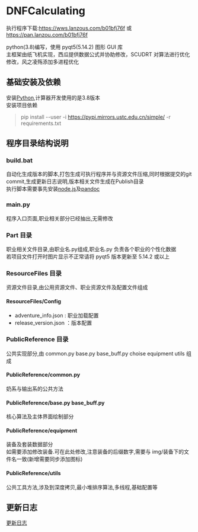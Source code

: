 # DNFCalculating

执行程序下载:https://wws.lanzous.com/b01bfj76f 或 https://pan.lanzou.com/b01bfj76f

python(3.8)编写，使用 pyqt5(5.14.2) 图形 GUI 库<br>
主框架由纸飞机实现，西瓜提供数据公式并协助修改，SCUDRT 对算法进行优化修改，风之凌殇添加多进程优化<br>

## 基础安装及依赖

安装[Python](https://www.python.org/),计算器开发使用的是3.8版本<br>
安装项目依赖<br>
> pip install --user  -i https://pypi.mirrors.ustc.edu.cn/simple/ -r requirements.txt

<!-- ### 修改项目
* fork本项目
* 克隆(clone)你fork的项目到本地,如果clone速度太慢,可以在github.com后添加.cnpmjs.org,切换仓库,如
> 从<br>
> git clone https://github.com/wxh0402/DNFCalculating.git<br>
> 变成<br>
> git clone https://github.com.cnpmjs.org/wxh0402/DNFCalculating.git<br>
> 提示下载速度
* 新建分支并检出新分支,如
> git checkout -b ver0.1<br> -->

## 程序目录结构说明

### build.bat

自动化生成版本的脚本,打包生成可执行程序并与资源文件压缩,同时根据提交的git commit,生成更新日志说明,版本相关文件生成在Publish目录<br>
执行脚本需要事先安装[node.js](https://nodejs.org/zh-cn/download/)及[pandoc](https://github.com/jgm/pandoc/releases/tag/2.11.0.4)

### main.py

程序入口页面,职业相关部分已经抽出,无需修改<br>


### Part 目录

职业相关文件目录,由职业名.py组成,职业名.py 负责各个职业的个性化数据<br>
若项目文件打开时图片显示不正常请将 pyqt5 版本更新至 5.14.2 或以上<br>

### ResourceFiles 目录

资源文件目录,由公用资源文件、职业资源文件及配置文件组成<br>

#### ResourceFiles/Config
* adventure_info.json : 职业加载配置
* release_version.json ：版本配置

### PublicReference 目录

公共实现部分,由 common.py base.py base_buff.py choise equipment utils 组成

#### PublicReference/common.py
奶系与输出系的公共方法

#### PublicReference/base.py base_buff.py

核心算法及主体界面绘制部分

#### PublicReference/equipment

装备及套装数据部分<br>
如需要添加修改装备.可在此处修改,注意装备的后缀数字,需要与 img/装备下的文件名一致(新增需要同步添加图标)

#### PublicReference/utils

公共工具方法,涉及到深度拷贝,最小堆排序算法,多线程,基础配置等

## 更新日志

[更新日志](https://github.com/wxh0402/DNFCalculating/blob/master/CHANGELOG.md)
